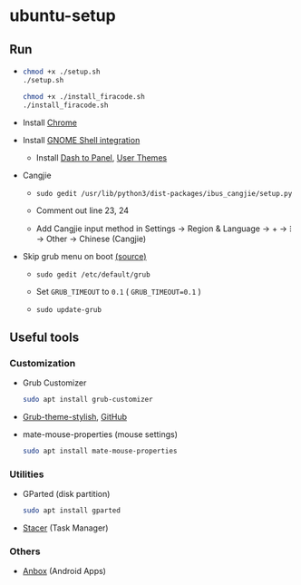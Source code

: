 # ubuntu-setup

## Run

- 
  ```bash
  chmod +x ./setup.sh
  ./setup.sh
  
  chmod +x ./install_firacode.sh
  ./install_firacode.sh
  ```
  
- Install [Chrome](https://dl.google.com/linux/direct/google-chrome-stable_current_amd64.deb)

<!--
- Install font [Roboto](https://github.com/google/roboto/releases/tag/v2.138), [Noto Sans CJK HK](https://github.com/googlefonts/noto-cjk)
-->

- Install [GNOME Shell integration](https://chrome.google.com/webstore/detail/gnome-shell-integration/gphhapmejobijbbhgpjhcjognlahblep)

  - Install [Dash to Panel](https://extensions.gnome.org/extension/1160/dash-to-panel/), [User Themes](https://extensions.gnome.org/extension/19/user-themes/)

- Cangjie

  - 
      ```
      sudo gedit /usr/lib/python3/dist-packages/ibus_cangjie/setup.py
      ```

  - Comment out line 23, 24
  
  - Add Cangjie input method in Settings → Region & Language → + → ⁝ → Other → Chinese (Cangjie)
  

- Skip grub menu on boot [(source)](https://askubuntu.com/a/1036957)

  - 
    ```
    sudo gedit /etc/default/grub
    ```
    
  - Set `GRUB_TIMEOUT` to `0.1` ( `GRUB_TIMEOUT=0.1` )
  
  - 
    ```
    sudo update-grub
    ```
        
## Useful tools

### Customization

- Grub Customizer

  ```bash
  sudo apt install grub-customizer
  ```

- [Grub-theme-stylish](https://www.gnome-look.org/p/1009237/), [GitHub](https://github.com/vinceliuice/grub2-themes)

- mate-mouse-properties (mouse settings)

  ```bash
  sudo apt install mate-mouse-properties
  ```
  
### Utilities

- GParted (disk partition)

  ```bash
  sudo apt install gparted
  ```

- [Stacer](https://github.com/oguzhaninan/Stacer/releases) (Task Manager)

### Others

- [Anbox](https://docs.anbox.io/userguide/install.html) (Android Apps)
